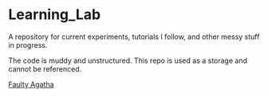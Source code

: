 # Learning_Lab
A repository for current experiments, tutorials I follow, and other messy stuff in progress.

The code is muddy and unstructured. This repo is used as a storage and cannot be referenced. 

[Faulty Agatha](https://instagram.com/faultyagatha/)


